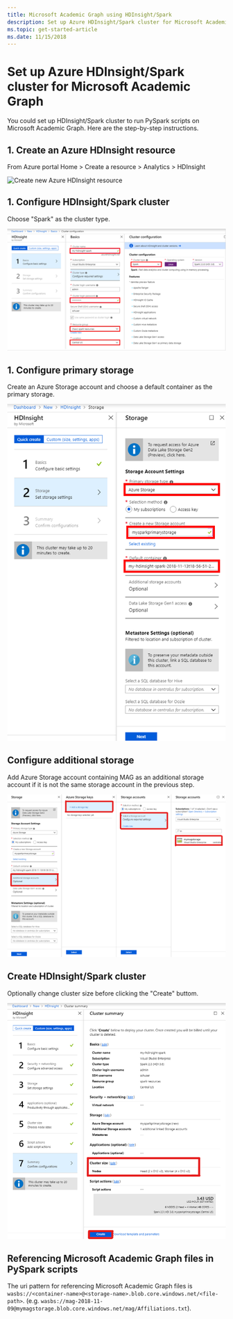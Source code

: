 ```yaml
---
title: Microsoft Academic Graph using HDInsight/Spark
description: Set up Azure HDInsight/Spark cluster for Microsoft Academic Graph
ms.topic: get-started-article
ms.date: 11/15/2018
---
```

# Set up Azure HDInsight/Spark cluster for Microsoft Academic Graph

You could set up HDInsight/Spark cluster to run PySpark scripts on Microsoft Academic Graph. Here are the step-by-step instructions.

## 1. Create an Azure HDInsight resource

From Azure portal Home > Create a resource > Analytics > HDInsight

  ![Create new Azure HDInsight resource](media/create-hdinsight-select.png "Create new Azure HDInsight resource")

## 1. Configure HDInsight/Spark cluster

Choose "Spark" as the cluster type.

  ![Configure HDInsight/Spark cluster](media/create-spark-cluster-1.png "Configure HDInsight/Spark cluster")

## 1. Configure primary storage

Create an Azure Storage account and choose a default container as the primary storage.

  ![Configure HDInsight/Spark primary storage](media/create-spark-cluster-2.png "Configure HDInsight/Spark primary storage")

## Configure additional storage

Add Azure Storage account containing MAG as an additional storage account if it is not the same storage account in the previous step.

  ![Configure HDInsight/Spark additional storage](media/create-spark-cluster-3.png "Configure HDInsight/Spark additional storage")

## Create HDInsight/Spark cluster

Optionally change cluster size before clicking the "Create" buttom.

  ![Change cluster size and create cluster](media/create-spark-cluster-4.png "Change cluster size and create cluster")

## Referencing Microsoft Academic Graph files in PySpark scripts

The uri pattern for referencing Microsoft Academic Graph files is `wasbs://<container-name>@<storage-name>.blob.core.windows.net/<file-path>`. (e.g. `wasbs://mag-2018-11-09@mymagstorage.blob.core.windows.net/mag/Affiliations.txt`).
